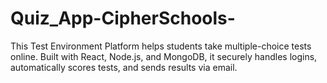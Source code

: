 # Quiz_App-CipherSchools-
This Test Environment Platform helps students take multiple-choice tests online. Built with React, Node.js, and MongoDB, it securely handles logins, automatically scores tests, and sends results via email.
